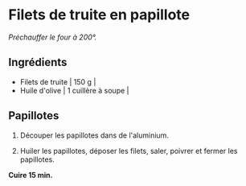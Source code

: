 # Filets de truite en papillote

_Préchauffer le four à 200°._

## Ingrédients

- Filets de truite | 150 g |
- Huile d'olive | 1 cuillère à soupe |

## Papillotes

1. Découper les papillotes dans de l'aluminium.

2. Huiler les papillotes, déposer les filets, saler, poivrer et fermer les papillotes.

**Cuire 15 min.**
